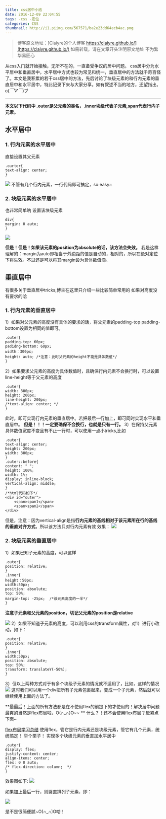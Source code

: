 ```yaml
---
title: css居中小结
date: 2016-12-09 22:04:55
tags: -css -定位
categories: CSS
thumbnail: http://i1.piimg.com/567571/ba2e23dd64ecb4ac.png
---
```


>博客原文地址：[Claiyre的个人博客 https://claiyre.github.io/](https://claiyre.github.io/)
>如需转载，请在文章开头注明原文地址
>不为繁华易匠心

从css入门就开始接触，无所不在的，一直备受争议的居中问题。
css居中分为水平居中和垂直居中，水平居中方式也较为常见和统一，垂直居中的方法就千奇百怪了。本文是我积累的若干css居中的方法，先后讨论了块级元素的和行内元素的垂直居中和水平居中，特此记录下来与大家分享。如有叙述不当的地方，还望指出。o(*￣▽￣*)ブ
<!--more-->
***
**本文以下代码中 .outer是父元素的类名，.inner块级代表子元素,span代表行内子元素。**

## 水平居中
### 1. 行内元素的水平居中
直接设置其父元素
```
.ourter{
text-align: center;
}
```
![](http://p1.bpimg.com/567571/6d8f89e5e10fe43f.png)
不管有几个行内元素，一行代码即可搞定，so easy~
### 2. 块级元素的水平居中
也非常简单呐
设置该块级元素
```
div{
margin: 0 auto;                                                  
}
```
![](http://p1.bpimg.com/567571/11942f248ca97113.png)

**但是！但是！如果该元素的position为absolute的话，该方法会失效。**
我是这样理解的：margin为auto即相当于外边距的值是自动的，相对的，所以在绝对定位下将失效。不过还是可以将其margin设为具体数值滴。
## 垂直居中
有很多关于垂直居中tricks,博主在这里只介绍一些比较简单常用的
如果对高度没有要求的哈
### 1. 行内元素的垂直居中
1）如果对父元素的高度没有具体的要求的话，将父元素的padding-top padding-bottom设置为相同的值即可。
```
.outer{
padding-top: 60px;
padidng-bottom: 60px;                                                       
width：300px;
height: auto; /*注意：此时父元素的height不能是具体数值*/
}
```
 2）如果要求父元素的高度为具体数值时，且确保行内元素不会换行时，可以设置line-height等于父元素的高度

```
.outer{
width: 300px;
height: 200px;
line-height: 200px;                                                  
/*text-align: center; */                                    
}
```
此时，即可实现行内元素的垂直居中。若把最后一行加上，即可同时实现水平和垂直居中。
**但是！！！一定要确保不会换行，也就是只有一行。**
 3）在保持父元素具体数值宽度不变且有不止一行时，可以使用一点小tricks,比如
```
.outer{
text-align: center;                                                              
height: 200px;
width: 300px;
}
.outer::before{
content: " ";
height: 100%;
width: 1%;
display: inline-block;
vertical-align: middle;
}
/*html代码如下*/
<div id="outer">
    <span>span1</span>
    <span>span2</span>                                                
</div>
```
但是，注意：因为vertical-align是指**行内元素的基线相对于该元素所在行的基线的垂直对齐方式**，所以该方法只对行内元素有效
效果：
![](http://i1.piimg.com/567571/fc2b131eeefad29a.png)

### 2. 块级元素的垂直居中

1）如果已知子元素的高度，可以这样
```
.outer{
position: relative;                                                       
}
.inner{
height：50px;
width:50px;
position: absolute;
top: 50%;
margin-top: -25px;  /*该元素高度的一半*/                                  
}
```
**注意子元素和父元素的position，切记父元素的position是relative**

![](http://p1.bpimg.com/567571/6d32f20decdd1d04.png)
2）如果不知道子元素的高度，可以利用css的transform属性，对1）进行小改动，如下：
```
.outer{
position: relative;                                                         
}
.inner{
width:50px;
position: absolute;
top: 50%;
transform: translateY(-50%);                                                    
}
```
3）但以上两种方式对于有多个块级子元素的情况就不适用了，比如，这样的情况
![](http://i1.piimg.com/567571/1495e37bb76013be.png)
这时我们可以用一个div把所有子元素包裹起来，变成一个子元素，然后就可以继续使用上面的方法了。

**最最后！上面的所有方法都是在不使用flex的前提下的才使用的！解决居中问题最爽的当然是flex布局啦，O(∩_∩)O~~ **
什么？！还不会使用flex布局？赶紧点下面~

[flex布局学习总结](https://claiyre.github.io/2016/11/26/fle%E5%AD%A6%E4%B9%A0%E6%80%BB%E7%BB%93/)
使用flex，管它是行内元素还是块级元素，管它有几个元素，统统搞定！
举个栗子！
实现多个块级元素的垂直加水平居中
```
.outer{
display: flex;
justify-content: center;                                                              
align-items: center;
flex: 0 0 auto;
/* flex-direction: column;  */
}
```
效果图如下:
![](http://p1.bqimg.com/567571/e6bb0c95009a9515.png)

如果加上最后一行，则竖直排列子元素，即：

![](http://p1.bqimg.com/567571/612652c9872724c0.png)
 
是不是很简便腻~O(∩_∩)O哈！




